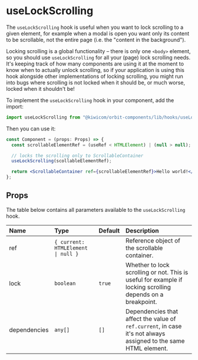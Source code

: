 # useLockScrolling

The `useLockScrolling` hook is useful when you want to lock scrolling to a given element, for example when a modal is open you want only its content to be scrollable, not the entire page (i.e. the "content in the background").

<Warning>

Locking scrolling is a global functionality – there is only one `<body>` element, so you should use `useLockScrolling` for all your (page) lock scrolling needs. It's keeping track of how many components are using it at the moment to know when to actually unlock scrolling, so if your application is using this hook alongside other implementations of locking scrolling, you might run into bugs where scrolling is not locked when it should be, or much worse, locked when it shouldn't be!

</Warning>

To implement the `useLockScrolling` hook in your component, add the import:

```jsx
import useLockScrolling from "@kiwicom/orbit-components/lib/hooks/useLockScrolling";
```

Then you can use it:

```jsx
const Component = (props: Props) => {
  const scrollableElementRef = (useRef < HTMLElement) | (null > null);

  // locks the scrolling only to ScrollableContainer
  useLockScrolling(scollableElementRef);

  return <ScrollableContainer ref={scrollableElementRef}>Hello world!</ScrollableContainer>;
};
```

## Props

The table below contains all parameters available to the `useLockScrolling` hook.

| Name         | Type                               | Default | Description                                                                                                     |
| :----------- | :--------------------------------- | ------- | :-------------------------------------------------------------------------------------------------------------- |
| ref          | `{ current: HTMLElement \| null }` |         | Reference object of the scrollable container.                                                                   |
| lock         | `boolean`                          | `true`  | Whether to lock scrolling or not. This is useful for example if locking scrolling depends on a breakpoint.      |
| dependencies | `any[]`                            | `[]`    | Dependencies that affect the value of `ref.current`, in case it's not always assigned to the same HTML element. |
